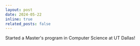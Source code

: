 ```yaml
---
layout: post
date: 2024-05-22
inline: true
related_posts: false
---
```


Started a Master's program in Computer Science at UT Dallas!
